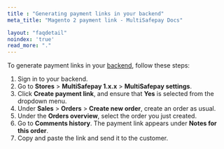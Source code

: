 ```yaml
---
title : "Generating payment links in your backend"
meta_title: "Magento 2 payment link - MultiSafepay Docs"

layout: "faqdetail"
noindex: 'true'
read_more: "."
---
```


To generate payment links in your [backend](/glossaries/multisafepay-glossary/#backend), follow these steps:

1. Sign in to your backend.
2. Go to **Stores** > **MultiSafepay 1.x.x** > **MultiSafepay settings**.
3. Click **Create payment link**, and ensure that **Yes** is selected from the dropdown menu.
4. Under **Sales** > **Orders** > **Create new order**, create an order as usual.
5. Under the **Orders overview**, select the order you just created.
6. Go to **Comments history**. The payment link appears under **Notes for this order**.
7. Copy and paste the link and send it to the customer.
